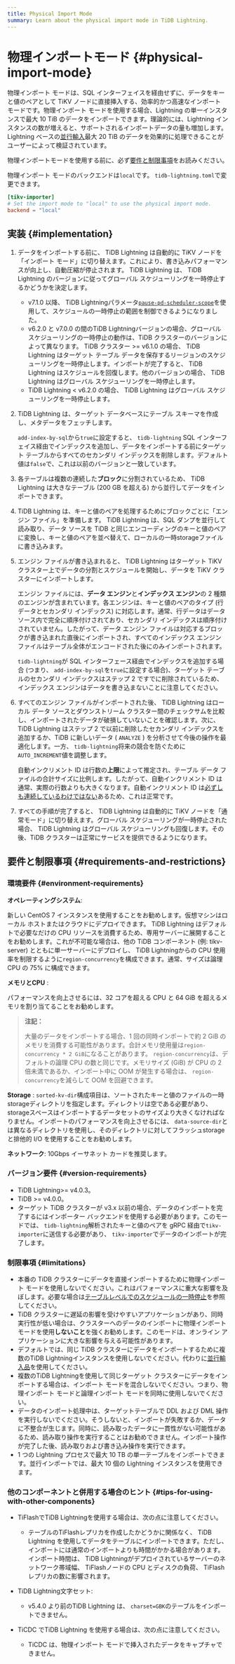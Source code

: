 ```yaml
---
title: Physical Import Mode
summary: Learn about the physical import mode in TiDB Lightning.
---
```


# 物理インポートモード {#physical-import-mode}

物理インポート モードは、SQL インターフェイスを経由せずに、データをキーと値のペアとして TiKV ノードに直接挿入する、効率的かつ高速なインポート モードです。物理インポート モードを使用する場合、Lightning の単一インスタンスで最大 10 TiB のデータをインポートできます。理論的には、Lightning インスタンスの数が増えると、サポートされるインポートデータの量も増加します。 Lightning ベースの[並行輸入](/tidb-lightning/tidb-lightning-distributed-import.md)最大 20 TiB のデータを効果的に処理できることがユーザーによって検証されています。

物理インポートモードを使用する前に、必ず[要件と制限事項](#requirements-and-restrictions)をお読みください。

物理インポート モードのバックエンドは`local`です。 `tidb-lightning.toml`で変更できます。

```toml
[tikv-importer]
# Set the import mode to "local" to use the physical import mode.
backend = "local"
```

## 実装 {#implementation}

1.  データをインポートする前に、 TiDB Lightning は自動的に TiKV ノードを「インポート モード」に切り替えます。これにより、書き込みパフォーマンスが向上し、自動圧縮が停止されます。 TiDB Lightning は、 TiDB Lightning のバージョンに従ってグローバル スケジューリングを一時停止するかどうかを決定します。

    -   v7.1.0 以降、 TiDB Lightningパラメータ[`pause-pd-scheduler-scope`](/tidb-lightning/tidb-lightning-configuration.md)を使用して、スケジュールの一時停止の範囲を制御できるようになりました。
    -   v6.2.0 と v7.0.0 の間のTiDB Lightningバージョンの場合、グローバル スケジューリングの一時停止の動作は、TiDB クラスターのバージョンによって異なります。 TiDB クラスター &gt;= v6.1.0 の場合、 TiDB Lightning はターゲット テーブル データを保存するリージョンのスケジューリングを一時停止します。インポートが完了すると、 TiDB Lightning はスケジュールを回復します。他のバージョンの場合、 TiDB Lightning はグローバル スケジューリングを一時停止します。
    -   TiDB Lightning &lt; v6.2.0 の場合、 TiDB Lightning はグローバル スケジューリングを一時停止します。

2.  TiDB Lightning は、ターゲット データベースにテーブル スキーマを作成し、メタデータをフェッチします。

    `add-index-by-sql`から`true`に設定すると、 `tidb-lightning` SQL インターフェイス経由でインデックスを追加し、データをインポートする前にターゲット テーブルからすべてのセカンダリ インデックスを削除します。デフォルト値は`false`で、これは以前のバージョンと一致しています。

3.  各テーブルは複数の連続した**ブロック**に分割されているため、 TiDB Lightning は大きなテーブル (200 GB を超える) から並行してデータをインポートできます。

4.  TiDB Lightning は、キーと値のペアを処理するためにブロックごとに「エンジン ファイル」を準備します。 TiDB Lightning は、SQL ダンプを並行して読み取り、データ ソースを TiDB と同じエンコーディングのキーと値のペアに変換し、キーと値のペアを並べ替えて、ローカルの一時storageファイルに書き込みます。

5.  エンジン ファイルが書き込まれると、 TiDB Lightning はターゲット TiKV クラスター上でデータの分割とスケジュールを開始し、データを TiKV クラスターにインポートします。

    エンジン ファイルには、**データ エンジン**と**インデックス エンジン**の 2 種類のエンジンが含まれています。各エンジンは、キーと値のペアのタイプ (行データとセカンダリ インデックス) に対応します。通常、行データはデータ ソース内で完全に順序付けされており、セカンダリ インデックスは順序付けされていません。したがって、データ エンジン ファイルは対応するブロックが書き込まれた直後にインポートされ、すべてのインデックス エンジン ファイルはテーブル全体がエンコードされた後にのみインポートされます。

    `tidb-lightning`が SQL インターフェース経由でインデックスを追加する場合 (つまり、 `add-index-by-sql`を`true`に設定する場合)、ターゲット テーブルのセカンダリ インデックスはステップ 2 ですでに削除されているため、インデックス エンジンはデータを書き込まないことに注意してください。

6.  すべてのエンジン ファイルがインポートされた後、 TiDB Lightning はローカル データ ソースとダウンストリーム クラスター間のチェックサムを比較し、インポートされたデータが破損していないことを確認します。次に、 TiDB Lightning はステップ 2 で以前に削除したセカンダリ インデックスを追加するか、TiDB に新しいデータ ( `ANALYZE` ) を分析させて今後の操作を最適化します。一方、 `tidb-lightning`将来の競合を防ぐために`AUTO_INCREMENT`値を調整します。

    自動インクリメント ID は行数の**上限**によって推定され、テーブル データ ファイルの合計サイズに比例します。したがって、自動インクリメント ID は通常、実際の行数よりも大きくなります。自動インクリメント ID は[必ずしも連続しているわけではない](/mysql-compatibility.md#auto-increment-id)あるため、これは正常です。

7.  すべての手順が完了すると、 TiDB Lightning は自動的に TiKV ノードを「通常モード」に切り替えます。グローバル スケジューリングが一時停止された場合、 TiDB Lightning はグローバル スケジューリングも回復します。その後、TiDB クラスターは正常にサービスを提供できるようになります。

## 要件と制限事項 {#requirements-and-restrictions}

### 環境要件 {#environment-requirements}

**オペレーティングシステム**:

新しい CentOS 7 インスタンスを使用することをお勧めします。仮想マシンはローカル ホストまたはクラウドにデプロイできます。 TiDB Lightning はデフォルトで必要なだけの CPU リソースを消費するため、専用サーバーに展開することをお勧めします。これが不可能な場合は、他の TiDB コンポーネント (例: tikv-server) とともに単一サーバーにデプロイし、 TiDB Lightningからの CPU 使用率を制限するように`region-concurrency`を構成できます。通常、サイズは論理 CPU の 75% に構成できます。

**メモリとCPU** :

パフォーマンスを向上させるには、32 コアを超える CPU と 64 GiB を超えるメモリを割り当てることをお勧めします。

> **注記：**
>
> 大量のデータをインポートする場合、1 回の同時インポートで約 2 GiB のメモリを消費する可能性があります。合計メモリ使用量は`region-concurrency * 2 GiB`になることがあります。 `region-concurrency`は、デフォルトの論理 CPU の数と同じです。メモリサイズ (GiB) が CPU の 2 倍未満であるか、インポート中に OOM が発生する場合は、 `region-concurrency`を減らして OOM を回避できます。

**Storage** : `sorted-kv-dir`構成項目は、ソートされたキーと値のファイルの一時storageディレクトリを指定します。ディレクトリは空である必要があり、storageスペースはインポートするデータセットのサイズより大きくなければなりません。インポートのパフォーマンスを向上させるには、 `data-source-dir`とは異なるディレクトリを使用し、そのディレクトリに対してフラッシュstorageと排他的 I/O を使用することをお勧めします。

**ネットワーク**: 10Gbps イーサネット カードを推奨します。

### バージョン要件 {#version-requirements}

-   TiDB Lightning&gt;= v4.0.3。
-   TiDB &gt;= v4.0.0。
-   ターゲット TiDB クラスターが v3.x 以前の場合、データのインポートを完了するにはインポーター バックエンドを使用する必要があります。このモードでは、 `tidb-lightning`解析されたキーと値のペアを gRPC 経由で`tikv-importer`に送信する必要があり、 `tikv-importer`でデータのインポートが完了します。

### 制限事項 {#limitations}

-   本番の TiDB クラスターにデータを直接インポートするために物理インポート モードを使用しないでください。これはパフォーマンスに重大な影響を及ぼします。必要な場合は[テーブルレベルでのスケジュールの一時停止](/tidb-lightning/tidb-lightning-physical-import-mode-usage.md#scope-of-pausing-scheduling-during-import)を参照してください。
-   TiDB クラスターに遅延の影響を受けやすいアプリケーションがあり、同時実行性が低い場合は、クラスターへのデータのインポートに物理インポート モードを使用**しないこと**を強くお勧めします。このモードは、オンライン アプリケーションに大きな影響を与える可能性があります。
-   デフォルトでは、同じ TiDB クラスターにデータをインポートするために複数のTiDB Lightningインスタンスを使用しないでください。代わりに[並行輸入品](/tidb-lightning/tidb-lightning-distributed-import.md)を使用してください。
-   複数のTiDB Lightningを使用して同じターゲット クラスターにデータをインポートする場合は、インポート モードを混合しないでください。つまり、物理インポート モードと論理インポート モードを同時に使用しないでください。
-   データのインポート処理中は、ターゲットテーブルで DDL および DML 操作を実行しないでください。そうしないと、インポートが失敗するか、データに不整合が生じます。同時に、読み取ったデータに一貫性がない可能性があるため、読み取り操作を実行することはお勧めできません。インポート操作が完了した後、読み取りおよび書き込み操作を実行できます。
-   1 つの Lightning プロセスで最大 10 TB の単一テーブルをインポートできます。並行インポートでは、最大 10 個の Lightning インスタンスを使用できます。

### 他のコンポーネントと併用する場合のヒント {#tips-for-using-with-other-components}

-   TiFlashでTiDB Lightningを使用する場合は、次の点に注意してください。

    -   テーブルのTiFlashレプリカを作成したかどうかに関係なく、 TiDB Lightning を使用してデータをテーブルにインポートできます。ただし、インポートには通常のインポートよりも時間がかかる場合があります。インポート時間は、 TiDB Lightningがデプロイされているサーバーのネットワーク帯域幅、 TiFlashノードの CPU とディスクの負荷、 TiFlashレプリカの数に影響されます。

-   TiDB Lightning文字セット:

    -   v5.4.0 より前のTiDB Lightning は、 `charset=GBK`のテーブルをインポートできません。

-   TiCDC でTiDB Lightning を使用する場合は、次の点に注意してください。

    -   TiCDC は、物理インポート モードで挿入されたデータをキャプチャできません。
